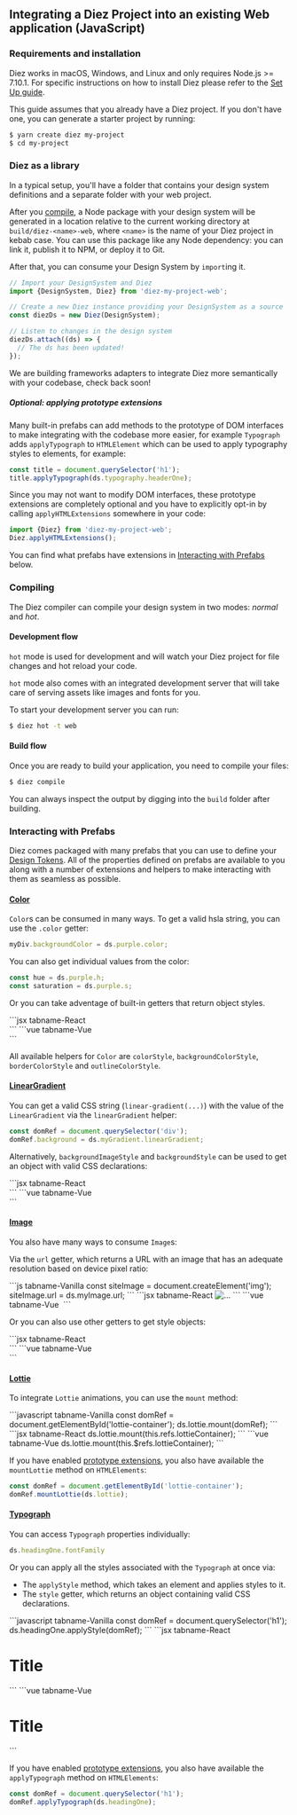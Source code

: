 ## Integrating a Diez Project into an existing Web application (JavaScript)

### Requirements and installation

Diez works in macOS, Windows, and Linux and only requires Node.js >= 7.10.1. For specific instructions on how to install Diez please refer to the [Set Up guide](/getting-started/#set-up).

This guide assumes that you already have a Diez project. If you don't have one, you can generate a starter project by running:

```bash
$ yarn create diez my-project
$ cd my-project
```

### Diez as a library

In a typical setup, you'll have a folder that contains your design system definitions and a separate folder with your web project.

After you [compile](#compiling), a Node package with your design system will be generated in a location relative to the current working directory at `build/diez-<name>-web`, where `<name>` is the name of your Diez project in kebab case. You can use this package like any Node dependency: you can link it, publish it to NPM, or deploy it to Git.

After that, you can consume your Design System by `import`ing it.

```js
// Import your DesignSystem and Diez
import {DesignSystem, Diez} from 'diez-my-project-web';

// Create a new Diez instance providing your DesignSystem as a source
const diezDs = new Diez(DesignSystem);

// Listen to changes in the design system
diezDs.attach((ds) => {
  // The ds has been updated!
});
```

<div class="aside">We are building frameworks adapters to integrate Diez more semantically with your codebase, check back soon!</div>

##### Optional: applying prototype extensions

Many built-in prefabs can add methods to the prototype of DOM interfaces to make integrating with the codebase more easier, for example `Typograph` adds `applyTypograph` to `HTMLElement` which can be used to apply typography styles to elements, for example:

```js
const title = document.querySelector('h1');
title.applyTypograph(ds.typography.headerOne);
```

Since you may not want to modify DOM interfaces, these prototype extensions are completely optional and you have to explicitly opt-in by calling `applyHTMLExtensions` somewhere in your code:

```js
import {Diez} from 'diez-my-project-web';
Diez.applyHTMLExtensions();
```

You can find what prefabs have extensions in [Interacting with Prefabs](#interacting-with-prefabs) below.

### Compiling

The Diez compiler can compile your design system in two modes: _normal_ and _hot_.

#### Development flow

`hot` mode is used for development and will watch your Diez project for file changes and hot reload your code.

`hot` mode also comes with an integrated development server that will take care of serving assets like images and fonts for you.

To start your development server you can run:

```bash
$ diez hot -t web
```

#### Build flow

Once you are ready to build your application, you need to compile your files:

```bash
$ diez compile
```

You can always inspect the output by digging into the `build` folder after building.

### Interacting with Prefabs

Diez comes packaged with many prefabs that you can use to define your [Design Tokens](/glossary#tokens). All of the properties defined on prefabs are available to you along with a number of extensions and helpers to make interacting with them as seamless as possible.

#### [Color](/docs/latest/classes/prefabs.color.html)

`Color`s can be consumed in many ways. To get a valid hsla string, you can use the `.color` getter:

```javascript
myDiv.backgroundColor = ds.purple.color;
```

You can also get individual values from the color:

```javascript
const hue = ds.purple.h;
const saturation = ds.purple.s;
```

Or you can take adventage of built-in getters that return object styles.

<CodeTabs>
```jsx tabname-React
<div style={ds.purple.backgroundColorStyle} />
```
```vue tabname-Vue
<div :style="ds.purple.backgroundColorStyle"></div>
```
</CodeTabs>

All available helpers for `Color` are `colorStyle`, `backgroundColorStyle`, `borderColorStyle` and `outlineColorStyle`.

#### [LinearGradient](/docs/latest/classes/prefabs.lineargradient.html)

You can get a valid CSS string (`linear-gradient(...)`) with the value of the `LinearGradient` via the `linearGradient` helper:

```javascript
const domRef = document.querySelector('div');
domRef.background = ds.myGradient.linearGradient;
```

Alternatively, `backgroundImageStyle` and `backgroundStyle` can be used to get an object with valid CSS declarations:

<CodeTabs>
```jsx tabname-React
<div style={ds.myGradient.backgroundStyle} />
```
```vue tabname-Vue
<div :style="ds.myGradient.backgroundStyle"></div>
```
</CodeTabs>

#### [Image](/docs/latest/classes/prefabs.image.html)

You also have many ways to consume `Image`s:

Via the `url` getter, which returns a URL with an image that has an adequate resolution based on device pixel ratio:

<CodeTabs>
```js tabname-Vanilla
const siteImage = document.createElement('img');
siteImage.url = ds.myImage.url;
```
```jsx tabname-React
<img url={ds.myImage.url} alt="..." />
```
```vue tabname-Vue
<img :url="ds.myImage.url" alt="" />
```
</CodeTabs>

Or you can also use other getters to get style objects:

<CodeTabs>
```jsx tabname-React
<div style={ds.myImage.backgroundImageStyle} />
```
```vue tabname-Vue
<div :style="ds.myImage.backgroundImageStyle"></div>
```
</CodeTabs>

#### [Lottie](/docs/latest/classes/prefabs.lottie.html)

To integrate `Lottie` animations, you can use the `mount` method:

<CodeTabs>
```javascript tabname-Vanilla
const domRef = document.getElementById('lottie-container');
ds.lottie.mount(domRef);
```
```jsx tabname-React
ds.lottie.mount(this.refs.lottieContainer);
```
```vue tabname-Vue
ds.lottie.mount(this.$refs.lottieContainer);
```
</CodeTabs>

If you have enabled [prototype extensions](#optional-applying-prototype-extensions), you also have available the `mountLottie` method on `HTMLElements`:

```js
const domRef = document.getElementById('lottie-container');
domRef.mountLottie(ds.lottie);
```

#### [Typograph](/docs/latest/classes/prefabs.typograph.html)

You can access `Typograph` properties individually:

```javascript
ds.headingOne.fontFamily
```

Or you can apply all the styles associated with the `Typograph` at once via:

- The `applyStyle` method, which takes an element and applies styles to it.
- The `style` getter, which returns an object containing valid CSS declarations.

<CodeTabs>
```javascript tabname-Vanilla
const domRef = document.querySelector('h1');
ds.headingOne.applyStyle(domRef);
```
```jsx tabname-React
<h1 style={ds.headingOne.style}>Title</h1>
```
```vue tabname-Vue
<h1 :style="ds.headingOne.style">Title</h1>
```
</CodeTabs>

If you have enabled [prototype extensions](#optional-applying-prototype-extensions), you also have available the `applyTypograph` method on `HTMLElements`:

```js
const domRef = document.querySelector('h1');
domRef.applyTypograph(ds.headingOne);
```

